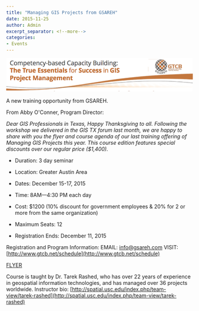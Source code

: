 ```yaml
---
title: "Managing GIS Projects from GSAREH"
date: 2015-11-25
author: Admin
excerpt_separator: <!--more-->
categories:
- Events
---
```

![GSAREH](/assets/img/blog/manage.png)

A new training opportunity from GSAREH.

From Abby O'Conner, Program Director:

*Dear GIS Professionals in Texas,
Happy Thanksgiving to all. Following the workshop we delivered in the GIS TX forum last month, we are happy to share with you the flyer and course agenda of our last training offering of Managing GIS Projects this year. This course edition features special discounts over our regular price ($1,400).*
<!--more-->

* Duration: 3 day seminar

* Location: Greater Austin Area

* Dates: December 15-17, 2015

* Time: 8AM—4:30 PM each day

* Cost: $1200  (10% discount for government employees & 20% for 2 or more from the same organization)

* Maximum Seats: 12

* Registration Ends: December 11, 2015

Registration and Program Information: EMAIL: <info@gsareh.com>
VISIT: [http://www.gtcb.net/schedule](http://www.gtcb.net/schedule)

[FLYER](https://drive.google.com/file/d/0B-8TC5jk7KXWaDVBV1IxQUNpMVk/view?usp=sharing)

Course is taught by Dr. Tarek Rashed, who has over 22 years of experience in geospatial information technologies, and has managed over 36 projects worldwide. Instructor bio: [http://spatial.usc.edu/index.php/team-view/tarek-rashed](http://spatial.usc.edu/index.php/team-view/tarek-rashed)
